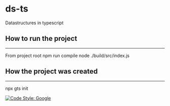 # ds-ts
Datastructures in typescript

## How to run the project
-------------------------
From project root
npm run compile
node ./build/src/index.js

## How the project was created
------------------------------
npx gts init

[![Code Style: Google](https://img.shields.io/badge/code%20style-google-blueviolet.svg)](https://github.com/google/gts)
